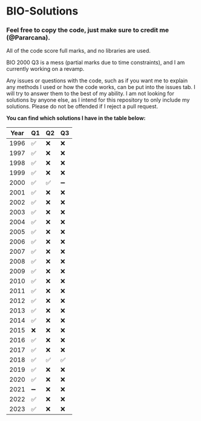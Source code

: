# BIO-Solutions

### Feel free to copy the code, just make sure to credit me (@Pararcana).

All of the code score full marks, and no libraries are used.

BIO 2000 Q3 is a mess (partial marks due to time constraints), and I am currently working on a revamp.

Any issues or questions with the code, such as if you want me to explain any methods I used or how the code works, can be put into the issues tab. I will try to answer them to the best of my ability. I am not looking for solutions by anyone else, as I intend for this repository to only include my solutions. Please do not be offended if I reject a pull request.

**You can find which solutions I have in the table below:**

|Year| Q1| Q2| Q3|
|---|---|---|---|
|1996|✅|❌|❌|
|1997|✅|❌|❌|
|1998|✅|❌|❌|
|1999|✅|❌|❌|
|2000|✅|✅|➖|
|2001|✅|❌|❌|
|2002|✅|❌|❌|
|2003|✅|❌|❌|
|2004|✅|❌|❌|
|2005|✅|❌|❌|
|2006|✅|❌|❌|
|2007|✅|❌|❌|
|2008|✅|❌|❌|
|2009|✅|❌|❌|
|2010|✅|❌|❌|
|2011|✅|❌|❌|
|2012|✅|❌|❌|
|2013|✅|❌|❌|
|2014|✅|❌|❌|
|2015|❌|❌|❌|
|2016|✅|❌|❌|
|2017|✅|❌|❌|
|2018|✅|✅|✅|
|2019|✅|❌|❌|
|2020|✅|❌|❌|
|2021|➖|❌|❌|
|2022|✅|❌|❌|
|2023|✅|❌|❌|
